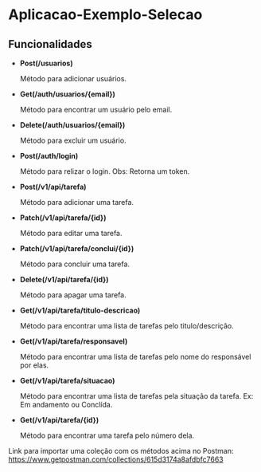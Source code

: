 # Aplicacao-Exemplo-Selecao
 

## Funcionalidades
* **Post(/usuarios)**

  Método para adicionar usuários.

* **Get(/auth/usuarios/{email})**

  Método para encontrar um usuário pelo email.

* **Delete(/auth/usuarios/{email})**

  Método para excluir um usuário.
  
* **Post(/auth/login)**

  Método para relizar o login. Obs: Retorna um token.
  
* **Post(/v1/api/tarefa)**

  Método para adicionar uma tarefa.
  
* **Patch(/v1/api/tarefa/{id})**

  Método para editar uma tarefa.
  
* **Patch(/v1/api/tarefa/conclui/{id})**

  Método para concluir uma tarefa.
  
* **Delete(/v1/api/tarefa/{id})**

  Método para apagar uma tarefa.
    
* **Get(/v1/api/tarefa/titulo-descricao)**

  Método para encontrar uma lista de tarefas pelo titulo/descrição.
  
* **Get(/v1/api/tarefa/responsavel)**

  Método para encontrar uma lista de tarefas pelo nome do responsável por elas.
  
* **Get(/v1/api/tarefa/situacao)**

  Método para encontrar uma lista de tarefas pela situação da tarefa. Ex: Em andamento ou Conclída.
  
* **Get(/v1/api/tarefa/{id})**

  Método para encontrar uma tarefa pelo número dela.
  
  

Link para importar uma coleção com os métodos acima no Postman: https://www.getpostman.com/collections/615d3174a8afdbfc7663
 
